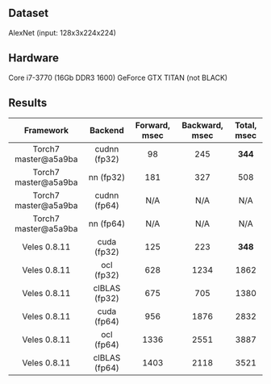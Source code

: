 Dataset
-------
AlexNet (input: 128x3x224x224)


Hardware
--------
Core i7-3770 (16Gb DDR3 1600)
GeForce GTX TITAN (not BLACK)

Results
-------

|       Framework      |    Backend    | Forward, msec | Backward, msec | Total, msec |
|:--------------------:|:-------------:|:-------------:|:--------------:|:-----------:|
| Torch7 master@a5a9ba |  cudnn (fp32) |       98      |       245      |   **344**   |
| Torch7 master@a5a9ba |     nn (fp32) |      181      |       327      |     508     |
| Torch7 master@a5a9ba |  cudnn (fp64) |      N/A      |       N/A      |     N/A     |
| Torch7 master@a5a9ba |     nn (fp64) |      N/A      |       N/A      |     N/A     |
| Veles 0.8.11         |   cuda (fp32) |      125      |       223      |   **348**   |
| Veles 0.8.11         |    ocl (fp32) |      628      |      1234      |    1862     |
| Veles 0.8.11         | clBLAS (fp32) |      675      |       705      |    1380     |
| Veles 0.8.11         |   cuda (fp64) |      956      |      1876      |    2832     |
| Veles 0.8.11         |    ocl (fp64) |     1336      |      2551      |    3887     |
| Veles 0.8.11         | clBLAS (fp64) |     1403      |      2118      |    3521     |

